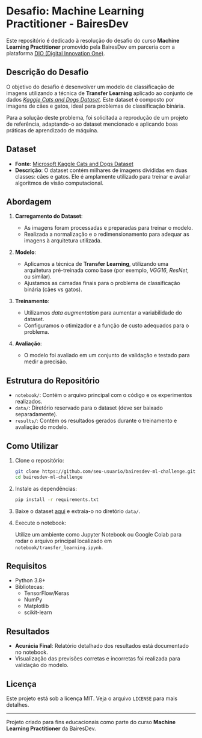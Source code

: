 # Desafio: Machine Learning Practitioner - BairesDev

Este repositório é dedicado à resolução do desafio do curso **Machine Learning Practitioner** promovido pela BairesDev em parceria com a plataforma [DIO (Digital Innovation One)](https://www.dio.me/).

## Descrição do Desafio

O objetivo do desafio é desenvolver um modelo de classificação de imagens utilizando a técnica de **Transfer Learning** aplicado ao conjunto de dados [*Kaggle Cats and Dogs Dataset*](https://www.microsoft.com/en-us/download/details.aspx?id=54765). Este dataset é composto por imagens de cães e gatos, ideal para problemas de classificação binária.

Para a solução deste problema, foi solicitada a reprodução de um projeto de referência, adaptando-o ao dataset mencionado e aplicando boas práticas de aprendizado de máquina.

## Dataset

- **Fonte**: [Microsoft Kaggle Cats and Dogs Dataset](https://www.microsoft.com/en-us/download/details.aspx?id=54765)
- **Descrição**: O dataset contém milhares de imagens divididas em duas classes: cães e gatos. Ele é amplamente utilizado para treinar e avaliar algoritmos de visão computacional.

## Abordagem

1. **Carregamento do Dataset**:
   - As imagens foram processadas e preparadas para treinar o modelo.
   - Realizada a normalização e o redimensionamento para adequar as imagens à arquitetura utilizada.

2. **Modelo**:
   - Aplicamos a técnica de **Transfer Learning**, utilizando uma arquitetura pré-treinada como base (por exemplo, *VGG16*, *ResNet*, ou similar).
   - Ajustamos as camadas finais para o problema de classificação binária (cães vs gatos).

3. **Treinamento**:
   - Utilizamos *data augmentation* para aumentar a variabilidade do dataset.
   - Configuramos o otimizador e a função de custo adequados para o problema.

4. **Avaliação**:
   - O modelo foi avaliado em um conjunto de validação e testado para medir a precisão.

## Estrutura do Repositório

- `notebook/`: Contém o arquivo principal com o código e os experimentos realizados.
- `data/`: Diretório reservado para o dataset (deve ser baixado separadamente).
- `results/`: Contém os resultados gerados durante o treinamento e avaliação do modelo.

## Como Utilizar

1. Clone o repositório:

   ```bash
   git clone https://github.com/seu-usuario/bairesdev-ml-challenge.git
   cd bairesdev-ml-challenge
   ```

2. Instale as dependências:

   ```bash
   pip install -r requirements.txt
   ```

3. Baixe o dataset [aqui](https://www.microsoft.com/en-us/download/details.aspx?id=54765) e extraia-o no diretório `data/`.

4. Execute o notebook:

   Utilize um ambiente como Jupyter Notebook ou Google Colab para rodar o arquivo principal localizado em `notebook/transfer_learning.ipynb`.

## Requisitos

- Python 3.8+
- Bibliotecas:
  - TensorFlow/Keras
  - NumPy
  - Matplotlib
  - scikit-learn

## Resultados

- **Acurácia Final**: Relatório detalhado dos resultados está documentado no notebook.
- Visualização das previsões corretas e incorretas foi realizada para validação do modelo.

## Licença

Este projeto está sob a licença MIT. Veja o arquivo `LICENSE` para mais detalhes.

---

Projeto criado para fins educacionais como parte do curso **Machine Learning Practitioner** da BairesDev.

